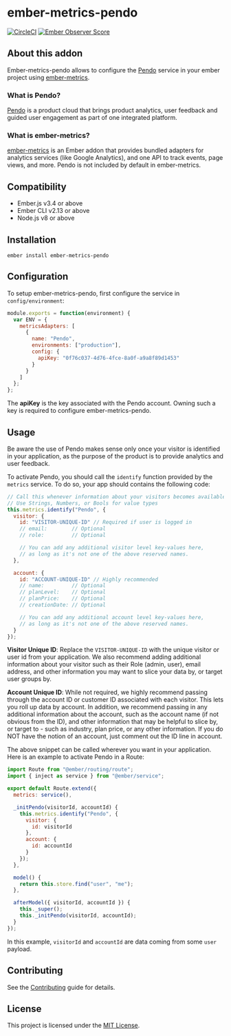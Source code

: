 # ember-metrics-pendo

[![CircleCI](https://circleci.com/gh/peopledoc/ember-metrics-pendo.svg?style=shield&circle-token=f894568aeb359b29b17340bda3b4a12121531ae2)](https://circleci.com/gh/peopledoc/ember-metrics-pendo)
[![Ember Observer Score](https://emberobserver.com/badges/ember-metrics-pendo.svg)](https://emberobserver.com/addons/ember-metrics-pendo)

## About this addon

Ember-metrics-pendo allows to configure the [Pendo](https://www.pendo.io) service in your ember project using [ember-metrics](https://github.com/poteto/ember-metrics).

### What is Pendo?

[Pendo](https://www.pendo.io) is a product cloud that brings product analytics, user feedback and guided user engagement as part of one integrated platform.

### What is ember-metrics?

[ember-metrics](https://github.com/poteto/ember-metrics) is an Ember addon that provides bundled adapters for analytics services (like Google Analytics), and one API to track events, page views, and more. Pendo is not included by default in ember-metrics.

## Compatibility

- Ember.js v3.4 or above
- Ember CLI v2.13 or above
- Node.js v8 or above

## Installation

```
ember install ember-metrics-pendo
```

## Configuration

To setup ember-metrics-pendo, first configure the service in `config/environment`:

```javascript
module.exports = function(environment) {
  var ENV = {
    metricsAdapters: [
      {
        name: "Pendo",
        environments: ["production"],
        config: {
          apiKey: "0f76c037-4d76-4fce-8a0f-a9a8f89d1453"
        }
      }
    ]
  };
};
```

The **apiKey** is the key associated with the Pendo account. Owning such a key is required to configure ember-metrics-pendo.

## Usage

Be aware the use of Pendo makes sense only once your visitor is identified in your application, as the purpose of the product is to provide analytics and user feedback.

To activate Pendo, you should call the `identify` function provided by the `metrics` service. To do so, your app should contains the following code:

```js
// Call this whenever information about your visitors becomes available
// Use Strings, Numbers, or Bools for value types
this.metrics.identify("Pendo", {
  visitor: {
    id: "VISITOR-UNIQUE-ID" // Required if user is logged in
    // email:        // Optional
    // role:         // Optional

    // You can add any additional visitor level key-values here,
    // as long as it's not one of the above reserved names.
  },

  account: {
    id: "ACCOUNT-UNIQUE-ID" // Highly recommended
    // name:         // Optional
    // planLevel:    // Optional
    // planPrice:    // Optional
    // creationDate: // Optional

    // You can add any additional account level key-values here,
    // as long as it's not one of the above reserved names.
  }
});
```

**Visitor Unique ID**: Replace the `VISITOR-UNIQUE-ID` with the unique visitor or user id from your application. We also recommend adding additional information about your visitor such as their Role (admin, user), email address, and other information you may want to slice your data by, or target user groups by.

**Account Unique ID**: While not required, we highly recommend passing through the account ID or customer ID associated with each visitor. This lets you roll up data by account. In addition, we recommend passing in any additional information about the account, such as the account name (if not obvious from the ID), and other information that may be helpful to slice by, or target to - such as industry, plan price, or any other information. If you do NOT have the notion of an account, just comment out the ID line in account.

The above snippet can be called wherever you want in your application. Here is an example to activate Pendo in a Route:

```js
import Route from "@ember/routing/route";
import { inject as service } from "@ember/service";

export default Route.extend({
  metrics: service(),

  _initPendo(visitorId, accountId) {
    this.metrics.identify("Pendo", {
      visitor: {
        id: visitorId
      },
      account: {
        id: accountId
      }
    });
  },

  model() {
    return this.store.find("user", "me");
  },

  afterModel({ visitorId, accountId }) {
    this._super();
    this._initPendo(visitorId, accountId);
  }
});
```

In this example, `visitorId` and `accountId` are data coming from some `user` payload.

## Contributing

See the [Contributing](CONTRIBUTING.md) guide for details.

## License

This project is licensed under the [MIT License](LICENSE.md).
